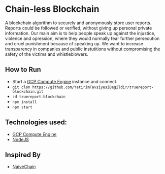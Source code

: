 # Chain-less Blockchain

A blockchain algorithm to securely and anonymously store user reports. Reports could be followed or verified, without giving up personal private information.
Our main aim is to help people speak up against the injustice, violence and opression, where they would normally fear further persecution and cruel punishment because of speaking up.
We want to increase transparency in companies and public instutitions without compromising the safety of the victims and whistleblowers.

## How to Run
- Start a [GCP Compute Engine](https://cloud.google.com/compute/docs/instances) instance and connect.
- `git clon https://github.com/YatirimTavsiyesiDegildir/truereport-blockchain.git`
- `cd truereport-blockchain`
- `npm install`
- `npm start`

## Technologies used:
- [GCP Compute Engine](https://cloud.google.com/compute/docs/instances)
- [NodeJS](https://nodejs.org/en/)

## Inspired By
- [NaiveChain](https://github.com/lhartikk/naivechain)
